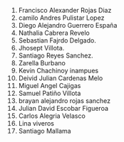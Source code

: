 1. Francisco Alexander Rojas Diaz
2. camilo Andres Pulistar Lopez
3. Diego Alejandro Guerrero España
4. Nathalia Cabrera Revelo
5. Sebastian Fajrdo Delgado.
6. Jhosept Villota.
7. Santiago Reyes Sanchez.
8. Zarella Burbano
9. Kevin Chachinoy inampues
10. Deivid Julian Cardenas Melo
11. Miguel Angel Cajigas
12. Samuel Patiño Villota
13. brayan alejandro rojas sanchez
14. Julian David Escobar Figueroa
15. Carlos Alegria Velasco
16. Lina viveros
17. Santiago Mallama
